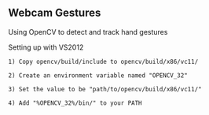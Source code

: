 Webcam Gestures
---------------

Using OpenCV to detect and track hand gestures

Setting up with VS2012

    1) Copy opencv/build/include to opencv/build/x86/vc11/

    2) Create an environment variable named "OPENCV_32"

    3) Set the value to be "path/to/opencv/build/x86/vc11/"

    4) Add "%OPENCV_32%/bin/" to your PATH
